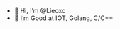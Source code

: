 - 👋 Hi, I’m @Lieoxc
- 👀 I’m Good at IOT, Golang, C/C++

<!---
Lieoxc/Lieoxc is a ✨ special ✨ repository because its `README.md` (this file) appears on your GitHub profile.
You can click the Preview link to take a look at your changes.
--->
